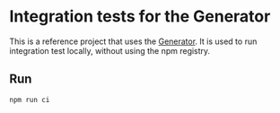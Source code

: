# Integration tests for the Generator

This is a reference project that uses the [Generator](../../README.md). It is used to run integration test locally, without using the npm registry.

## Run

```bash
npm run ci
```
